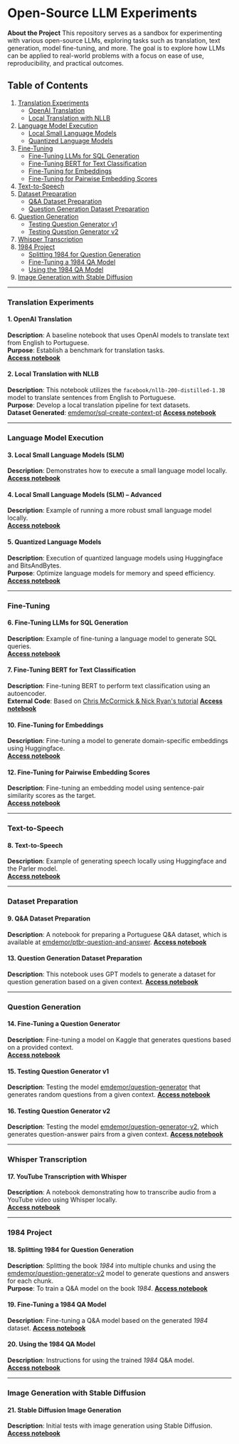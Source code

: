 # Open-Source LLM Experiments

**About the Project**
This repository serves as a sandbox for experimenting with various open-source LLMs, exploring tasks such as translation, text generation, model fine-tuning, and more. The goal is to explore how LLMs can be applied to real-world problems with a focus on ease of use, reproducibility, and practical outcomes.

## Table of Contents
1. [Translation Experiments](#translation-experiments)
   - [OpenAI Translation](#openai-translation)
   - [Local Translation with NLLB](#local-translation-with-nllb)
2. [Language Model Execution](#language-model-execution)
   - [Local Small Language Models](#local-small-language-models)
   - [Quantized Language Models](#quantized-language-models)
3. [Fine-Tuning](#fine-tuning)
   - [Fine-Tuning LLMs for SQL Generation](#fine-tuning-llms-for-sql-generation)
   - [Fine-Tuning BERT for Text Classification](#fine-tuning-bert-for-text-classification)
   - [Fine-Tuning for Embeddings](#fine-tuning-for-embeddings)
   - [Fine-Tuning for Pairwise Embedding Scores](#fine-tuning-for-pairwise-embedding-scores)
4. [Text-to-Speech](#text-to-speech)
5. [Dataset Preparation](#dataset-preparation)
   - [Q&A Dataset Preparation](#qa-dataset-preparation)
   - [Question Generation Dataset Preparation](#question-generation-dataset-preparation)
6. [Question Generation](#question-generation)
   - [Testing Question Generator v1](#testing-question-generator-v1)
   - [Testing Question Generator v2](#testing-question-generator-v2)
7. [Whisper Transcription](#whisper-transcription)
8. [1984 Project](#1984-project)
   - [Splitting 1984 for Question Generation](#splitting-1984-for-question-generation)
   - [Fine-Tuning a 1984 QA Model](#fine-tuning-a-1984-qa-model)
   - [Using the 1984 QA Model](#using-the-1984-qa-model)
9. [Image Generation with Stable Diffusion](#image-generation-with-stable-diffusion)

---

### Translation Experiments

#### 1. OpenAI Translation
**Description**: A baseline notebook that uses OpenAI models to translate text from English to Portuguese.  
**Purpose**: Establish a benchmark for translation tasks.  
[**Access notebook**](https://github.com/emdemor/opensource-llm-recipes/blob/master/project/01-openai-translatIon.ipynb)

#### 2. Local Translation with NLLB
**Description**: This notebook utilizes the `facebook/nllb-200-distilled-1.3B` model to translate sentences from English to Portuguese.  
**Purpose**: Develop a local translation pipeline for text datasets.  
**Dataset Generated**: [emdemor/sql-create-context-pt](https://huggingface.co/datasets/emdemor/sql-create-context-pt)
[**Access notebook**](https://github.com/emdemor/opensource-llm-recipes/blob/master/project/02-local-translation.ipynb)

---

### Language Model Execution

#### 3. Local Small Language Models (SLM)
**Description**: Demonstrates how to execute a small language model locally.  
[**Access notebook**](https://github.com/emdemor/opensource-llm-recipes/blob/master/project/03-qwen2-hello-world.ipynb)

#### 4. Local Small Language Models (SLM) – Advanced
**Description**: Example of running a more robust small language model locally.  
[**Access notebook**](https://github.com/emdemor/opensource-llm-recipes/blob/master/project/04-phi3-hello-world.ipynb)

#### 5. Quantized Language Models
**Description**: Execution of quantized language models using Huggingface and BitsAndBytes.  
**Purpose**: Optimize language models for memory and speed efficiency.
[**Access notebook**](https://github.com/emdemor/opensource-llm-recipes/blob/master/project/05-phi3-quant-hello-world.ipynb)

---

### Fine-Tuning

#### 6. Fine-Tuning LLMs for SQL Generation
**Description**: Example of fine-tuning a language model to generate SQL queries.  
[**Access notebook**](https://github.com/emdemor/opensource-llm-recipes/blob/master/project/06-fine-tune-pttext2sql.ipynb)

#### 7. Fine-Tuning BERT for Text Classification
**Description**: Fine-tuning BERT to perform text classification using an autoencoder.  
**External Code**: Based on [Chris McCormick & Nick Ryan's tutorial](https://mccormickml.com/2019/07/22/BERT-fine-tuning/)
[**Access notebook**](https://github.com/emdemor/opensource-llm-recipes/blob/master/project/07-bert-classification.ipynb)

#### 10. Fine-Tuning for Embeddings
**Description**: Fine-tuning a model to generate domain-specific embeddings using Huggingface.  
[**Access notebook**](https://github.com/emdemor/opensource-llm-recipes/blob/master/project/10-simple-embedding-finetune.ipynb)

#### 12. Fine-Tuning for Pairwise Embedding Scores
**Description**: Fine-tuning an embedding model using sentence-pair similarity scores as the target.  
[**Access notebook**](https://github.com/emdemor/opensource-llm-recipes/blob/master/project/12-call-slm.ipynb)

---

### Text-to-Speech

#### 8. Text-to-Speech
**Description**: Example of generating speech locally using Huggingface and the Parler model.  
[**Access notebook**](https://github.com/emdemor/opensource-llm-recipes/blob/master/project/08-text-to-speech.ipynb)

---

### Dataset Preparation

#### 9. Q&A Dataset Preparation
**Description**: A notebook for preparing a Portuguese Q&A dataset, which is available at [emdemor/ptbr-question-and-answer](https://huggingface.co/datasets/emdemor/ptbr-question-and-answer).
[**Access notebook**](https://github.com/emdemor/opensource-llm-recipes/blob/master/project/09-prepare-dataset-for-embedding-finetune.ipynb)

#### 13. Question Generation Dataset Preparation
**Description**: This notebook uses GPT models to generate a dataset for question generation based on a given context.
[**Access notebook**](https://github.com/emdemor/opensource-llm-recipes/blob/master/project/13-prepare-dataset-to-question-generator.ipynb)

---

### Question Generation

#### 14. Fine-Tuning a Question Generator
**Description**: Fine-tuning a model on Kaggle that generates questions based on a provided context.  
[**Access notebook**](https://github.com/emdemor/opensource-llm-recipes/blob/master/project/14-kaggle-finetune-question-and-answer-v01.ipynb)

#### 15. Testing Question Generator v1
**Description**: Testing the model [emdemor/question-generator](https://huggingface.co/emdemor/question-generator) that generates random questions from a given context.
[**Access notebook**](https://github.com/emdemor/opensource-llm-recipes/blob/master/project/15-call-question-generator-version-1.ipynb)

#### 16. Testing Question Generator v2
**Description**: Testing the model [emdemor/question-generator-v2](https://huggingface.co/emdemor/question-generator-v2), which generates question-answer pairs from a given context.
[**Access notebook**](https://github.com/emdemor/opensource-llm-recipes/blob/master/project/16-call-question-generator-version-2.ipynb)

---

### Whisper Transcription

#### 17. YouTube Transcription with Whisper
**Description**: A notebook demonstrating how to transcribe audio from a YouTube video using Whisper locally.  
[**Access notebook**](https://github.com/emdemor/opensource-llm-recipes/blob/master/project/17-youtube-transcription-with-openai-whisper.ipynb)

---

### 1984 Project

#### 18. Splitting 1984 for Question Generation
**Description**: Splitting the book *1984* into multiple chunks and using the [emdemor/question-generator-v2](https://huggingface.co/emdemor/question-generator-v2) model to generate questions and answers for each chunk.  
**Purpose**: To train a Q&A model on the book *1984*.
[**Access notebook**](https://github.com/emdemor/opensource-llm-recipes/blob/master/project/18-splitting-1984.ipynb)

#### 19. Fine-Tuning a 1984 QA Model
**Description**: Fine-tuning a Q&A model based on the generated *1984* dataset.
[**Access notebook**](https://github.com/emdemor/opensource-llm-recipes/blob/master/project/19-%5Bkaggle%5D-finetune-q-a-1984.ipynb)

#### 20. Using the 1984 QA Model
**Description**: Instructions for using the trained *1984* Q&A model.  
[**Access notebook**](https://github.com/emdemor/opensource-llm-recipes/blob/master/project/20-call-guru-1984.ipynb)

---

### Image Generation with Stable Diffusion

#### 21. Stable Diffusion Image Generation
**Description**: Initial tests with image generation using Stable Diffusion.  
[**Access notebook**](https://github.com/emdemor/opensource-llm-recipes/blob/master/project/21-test-stable-difusion.ipynb)
